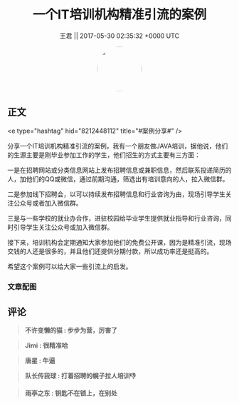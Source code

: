 <h1 align="center">一个IT培训机构精准引流的案例</h1>




<p align="center">
    <a>王君 || 2017-05-30 02:35:32 &#43;0000 UTC</a>
</p>

<div align="center">
    <img src="https://images.zsxq.com/FrsdWPWXvF8z-hMfRfGtY4cP_pgO?e=1590940799&amp;token=kIxbL07-8jAj8w1n4s9zv64FuZZNEATmlU_Vm6zD:DX-kRHKE06d7LTAMsoszRz6M53E=" width="100" height="100" style="border:1px solid;border-radius:50%; color:#ffffff"/>
</div>




## 正文

<div>
&lt;e type=&#34;hashtag&#34; hid=&#34;8212448112&#34; title=&#34;#案例分享#&#34; /&gt; 

分享一个IT培训机构精准引流的案例，我有一个朋友做JAVA培训，据他说，他们的生源主要是刚毕业参加工作的学生，他们招生的方式主要有三方面：

一是在招聘网站或分类信息网站上发布招聘信息或兼职信息，然后联系投递简历的人，加他们的QQ或微信，通过前期沟通，筛选出有培训意向的人，拉入微信群。

二是参加线下招聘会，以可以持续发布招聘信息和行业咨询为由，现场引导学生关注公众号或者加入微信群。

三是与一些学校的就业办合作，进驻校园给毕业学生提供就业指导和行业咨询，同时引导学生关注公众号或加入微信群。

接下来，培训机构会定期通知大家参加他们的免费公开课，因为是精准引流，现场交钱的人还是很多的，并且他们还提供分期付款，所以成功率还是挺高的。

希望这个案例可以给大家一些引流上的启发。
</div>

### 文章配图

<div class="image" align="center">

</div>


## 评论

<div align="left">
<div>

<blockquote >
<span> <strong>不许变懒的猫 : 步步为营，厉害了 </strong></span>
</blockquote>

<blockquote >
<span> <strong>Jimi : 很精准哈 </strong></span>
</blockquote>

<blockquote >
<span> <strong>唐星 : 牛逼 </strong></span>
</blockquote>

<blockquote >
<span> <strong>队长传我球 : 打着招聘的幌子拉人培训👎 </strong></span>
</blockquote>

<blockquote >
<span> <strong>雨亭之东 : 钥匙不在锁上，在别处 </strong></span>
</blockquote>

</div>
</div>